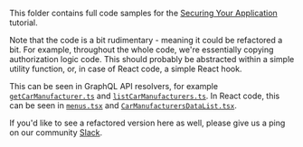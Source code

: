 This folder contains full code samples for the [Securing Your Application](https://www.webiny.com/docs/tutorials/extend-admin-area/security/introduction/) tutorial.

Note that the code is a bit rudimentary - meaning it could be refactored a bit. For example, throughout the whole code, we're essentially copying authorization logic code. This should probably be abstracted within a simple utility function, or, in case of React code, a simple React hook.

This can be seen in GraphQL API resolvers, for example [`getCarManufacturer.ts`](https://github.com/webiny/webiny-examples/blob/master/extend-admin-area/securing-your-application/code/car-manufacturers/api/src/resolvers/getCarManufacturer.ts#L22-L38) and [`listCarManufacturers.ts`](https://github.com/webiny/webiny-examples/blob/master/extend-admin-area/securing-your-application/code/car-manufacturers/api/src/resolvers/listCarManufacturers.ts#L48-L80). In React code, this can be seen in [`menus.tsx`](https://github.com/webiny/webiny-examples/blob/master/extend-admin-area/securing-your-application/code/car-manufacturers/admin-app/src/menus.tsx#L16-L41) and [`CarManufacturersDataList.tsx`](https://github.com/webiny/webiny-examples/blob/master/extend-admin-area/securing-your-application/code/car-manufacturers/admin-app/src/views/CarManufacturersDataList.tsx#L151-L169).

If you'd like to see a refactored version here as well, please give us a ping on our community [Slack](https://www.webiny.com/slack).
